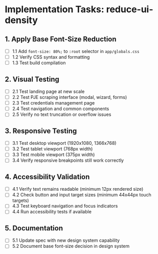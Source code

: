 # Implementation Tasks: reduce-ui-density

## 1. Apply Base Font-Size Reduction
- [ ] 1.1 Add `font-size: 80%;` to `:root` selector in `app/globals.css`
- [ ] 1.2 Verify CSS syntax and formatting
- [ ] 1.3 Test build compilation

## 2. Visual Testing
- [ ] 2.1 Test landing page at new scale
- [ ] 2.2 Test PJE scraping interface (modal, wizard, forms)
- [ ] 2.3 Test credentials management page
- [ ] 2.4 Test navigation and common components
- [ ] 2.5 Verify no text truncation or overflow issues

## 3. Responsive Testing
- [ ] 3.1 Test desktop viewport (1920x1080, 1366x768)
- [ ] 3.2 Test tablet viewport (768px width)
- [ ] 3.3 Test mobile viewport (375px width)
- [ ] 3.4 Verify responsive breakpoints still work correctly

## 4. Accessibility Validation
- [ ] 4.1 Verify text remains readable (minimum 12px rendered size)
- [ ] 4.2 Check button and input target sizes (minimum 44x44px touch targets)
- [ ] 4.3 Test keyboard navigation and focus indicators
- [ ] 4.4 Run accessibility tests if available

## 5. Documentation
- [ ] 5.1 Update spec with new design system capability
- [ ] 5.2 Document base font-size decision in design system
